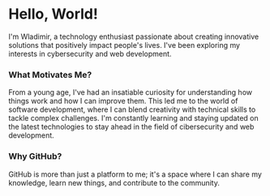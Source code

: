# Hello, World!

I'm Wladimir, a technology enthusiast passionate about creating innovative solutions that positively impact people's lives. I've been exploring my interests in cybersecurity and web development.

### What Motivates Me?
From a young age, I've had an insatiable curiosity for understanding how things work and how I can improve them. This led me to the world of software development, where I can blend creativity with technical skills to tackle complex challenges. I'm constantly learning and staying updated on the latest technologies to stay ahead in the field of cibersecurity and web development.

### Why GitHub?
GitHub is more than just a platform to me; it's a space where I can share my knowledge, learn new things, and contribute to the community.
